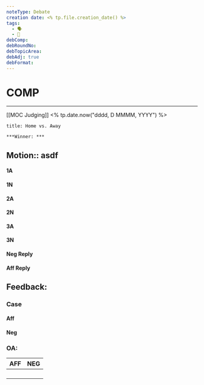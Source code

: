 ```yaml
---
noteType: Debate
creation date: <% tp.file.creation_date() %>
tags:
  - 🗣️
  - 🌲
debComp: 
debRoundNo: 
debTopicArea: 
debAdj: true
debFormat:
---
```


# COMP
---
[[MOC Judging]]
<% tp.date.now("dddd, D MMMM, YYYY") %>

```ad-note
title: Home vs. Away

***Winner: ***

```
## Motion:: asdf

#### 1A

#### 1N

#### 2A

#### 2N

#### 3A

#### 3N

#### Neg Reply

#### Aff Reply

## Feedback:


### Case

#### Aff

#### Neg

### OA:

| AFF | NEG |
| --- | --- |
|     |     |
|     |     |
|     |     |
|     |     |
